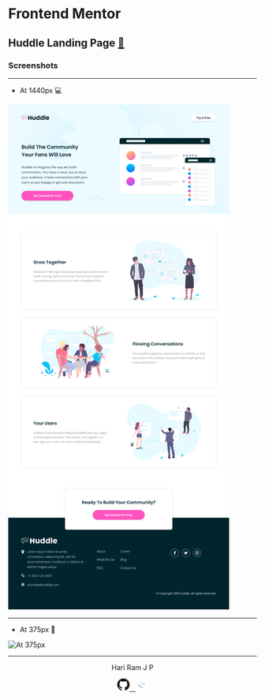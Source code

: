 
# Frontend Mentor

## Huddle Landing Page [:link:][link]

### Screenshots

---

- At 1440px :computer:

<img src="./assets/designs/at1440px.png" title="At 1440px">

---

- At 375px :iphone:

<img src="./assets/designs/at375px.png" title="At 375px" width="240px">

---

<!-- HTML content -->

<p align="center">Hari Ram J P</p>
<p align="center"><a href="https://github.com/hariramjp777/" title="GitHub Profile"><img src="./assets/images/github-icon.png" width="25"></a><a href="https://frontendmentor.io/profile/hariramjp777" title="Frontend Mentor Profile">&nbsp;&nbsp;&nbsp;<img src="./assets/images/favicon-32x32.png" style="width: 25px;" width="25"></a></p>

[link]: https://hariramjp777.github.io/ "Live Site"

